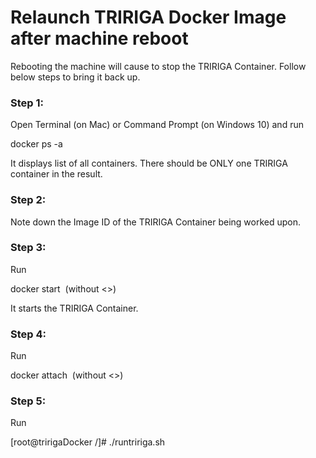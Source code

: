 # Relaunch TRIRIGA Docker Image after machine reboot

Rebooting the machine will cause to stop the TRIRIGA Container. Follow below steps to bring it back up.

### Step 1: 

Open Terminal (on Mac) or Command Prompt (on Windows 10) and run

docker ps -a 

It displays list of all containers. 
There should be ONLY one TRIRIGA container in the result. 

### Step 2: 

Note down the Image ID of the TRIRIGA Container being worked upon. 

### Step 3: 

Run

docker start <Image ID> (without <>)

It starts the TRIRIGA Container.

### Step 4: 

Run

docker attach <Image ID> (without <>)

### Step 5:

Run 

[root@tririgaDocker /]# ./runtririga.sh
